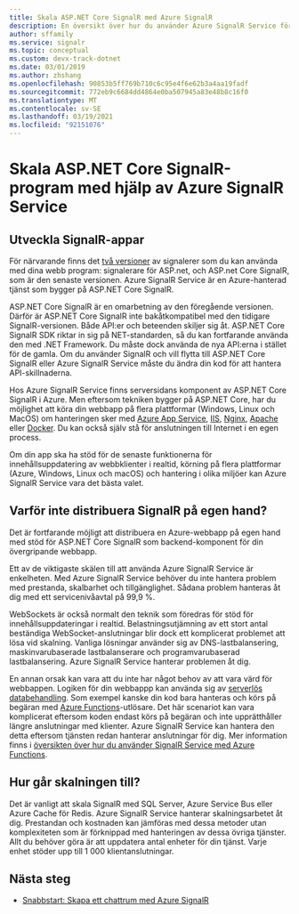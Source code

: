 ```yaml
---
title: Skala ASP.NET Core SignalR med Azure SignalR
description: En översikt över hur du använder Azure SignalR Service för att skala ASP.NET Core SignalR-program.
author: sffamily
ms.service: signalr
ms.topic: conceptual
ms.custom: devx-track-dotnet
ms.date: 03/01/2019
ms.author: zhshang
ms.openlocfilehash: 90853b5ff769b710c6c95e4f6e62b3a4aa19fadf
ms.sourcegitcommit: 772eb9c6684dd4864e0ba507945a83e48b8c16f0
ms.translationtype: MT
ms.contentlocale: sv-SE
ms.lasthandoff: 03/19/2021
ms.locfileid: "92151076"
---
```

# <a name="scale-aspnet-core-signalr-applications-with-azure-signalr-service"></a>Skala ASP.NET Core SignalR-program med hjälp av Azure SignalR Service

## <a name="developing-signalr-apps"></a>Utveckla SignalR-appar

För närvarande finns det [två versioner](/aspnet/core/signalr/version-differences) av signalerer som du kan använda med dina webb program: signalerare för ASP.net, och ASP.net Core SignalR, som är den senaste versionen. Azure SignalR Service är en Azure-hanterad tjänst som bygger på ASP.NET Core SignalR.

ASP.NET Core SignalR är en omarbetning av den föregående versionen. Därför är ASP.NET Core SignalR inte bakåtkompatibel med den tidigare SignalR-versionen. Både API:er och beteenden skiljer sig åt. ASP.NET Core SignalR SDK riktar in sig på NET-standarden, så du kan fortfarande använda den med .NET Framework. Du måste dock använda de nya API:erna i stället för de gamla. Om du använder SignalR och vill flytta till ASP.NET Core SignalR eller Azure SignalR Service måste du ändra din kod för att hantera API-skillnaderna.

Hos Azure SignalR Service finns serversidans komponent av ASP.NET Core SignalR i Azure. Men eftersom tekniken bygger på ASP.NET Core, har du möjlighet att köra din webbapp på flera plattformar (Windows, Linux och MacOS) om hanteringen sker med [Azure App Service](../app-service/overview.md), [IIS](/aspnet/core/host-and-deploy/iis/index), [Nginx](/aspnet/core/host-and-deploy/linux-nginx), [Apache](/aspnet/core/host-and-deploy/linux-apache) eller [Docker](/aspnet/core/host-and-deploy/docker/index). Du kan också själv stå för anslutningen till Internet i en egen process.

Om din app ska ha stöd för de senaste funktionerna för innehållsuppdatering av webbklienter i realtid, körning på flera plattformar (Azure, Windows, Linux och macOS) och hantering i olika miljöer kan Azure SignalR Service vara det bästa valet.

## <a name="why-not-deploy-signalr-myself"></a>Varför inte distribuera SignalR på egen hand?

Det är fortfarande möjligt att distribuera en Azure-webbapp på egen hand med stöd för ASP.NET Core SignalR som backend-komponent för din övergripande webbapp.

Ett av de viktigaste skälen till att använda Azure SignalR Service är enkelheten. Med Azure SignalR Service behöver du inte hantera problem med prestanda, skalbarhet och tillgänglighet. Sådana problem hanteras åt dig med ett servicenivåavtal på 99,9 %.

WebSockets är också normalt den teknik som föredras för stöd för innehållsuppdateringar i realtid. Belastningsutjämning av ett stort antal beständiga WebSocket-anslutningar blir dock ett komplicerat problemet att lösa vid skalning. Vanliga lösningar använder sig av DNS-lastbalansering, maskinvarubaserade lastbalanserare och programvarubaserad lastbalansering. Azure SignalR Service hanterar problemen åt dig.

En annan orsak kan vara att du inte har något behov av att vara värd för webbappen. Logiken för din webbappp kan använda sig av [serverlös databehandling](https://azure.microsoft.com/overview/serverless-computing/). Som exempel kanske din kod bara hanteras och körs på begäran med [Azure Functions](../azure-functions/index.yml)-utlösare. Det här scenariot kan vara komplicerat eftersom koden endast körs på begäran och inte upprätthåller längre anslutningar med klienter. Azure SignalR Service kan hantera den detta eftersom tjänsten redan hanterar anslutningar för dig. Mer information finns i [översikten över hur du använder SignalR Service med Azure Functions](signalr-concept-azure-functions.md).

## <a name="how-does-it-scale"></a>Hur går skalningen till?

Det är vanligt att skala SignalR med SQL Server, Azure Service Bus eller Azure Cache för Redis. Azure SignalR Service hanterar skalningsarbetet åt dig. Prestandan och kostnaden kan jämföras med dessa metoder utan komplexiteten som är förknippad med hanteringen av dessa övriga tjänster. Allt du behöver göra är att uppdatera antal enheter för din tjänst. Varje enhet stöder upp till 1 000 klientanslutningar.

## <a name="next-steps"></a>Nästa steg

* [Snabbstart: Skapa ett chattrum med Azure SignalR](signalr-quickstart-dotnet-core.md)
